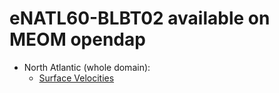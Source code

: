 # eNATL60-BLBT02 available on MEOM opendap


  - North Atlantic (whole domain):
    - [Surface Velocities](https://github.com/AurelieAlbert/extractions/blob/main/items/eNATL60-BLBT02-SSU-SSV.md)
                                    
